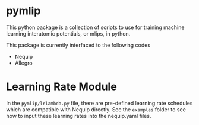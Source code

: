 # pymlip

This python package is a collection of scripts to use for training machine learning interatomic potentials, or mlips, in python.

This package is currently interfaced to the following codes
- Nequip
- Allegro

# Learning Rate Module

In the `pymlip/lrlambda.py` file, there are pre-defined learning rate schedules which are compatible with Nequip directly.  See the `examples` folder to see how to input these learning rates into the nequip.yaml files.


